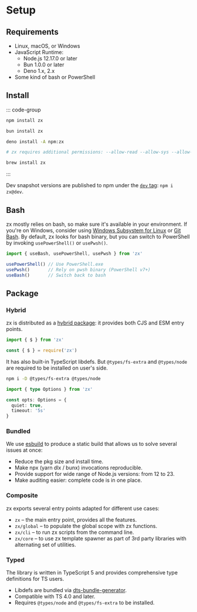 # Setup

## Requirements
* Linux, macOS, or Windows
* JavaScript Runtime:
  * Node.js 12.17.0 or later
  * Bun 1.0.0 or later
  * Deno 1.x, 2.x
* Some kind of bash or PowerShell

## Install

::: code-group

```bash [node]
npm install zx
```

```bash [bun]
bun install zx
```

```bash [deno]
deno install -A npm:zx

# zx requires additional permissions: --allow-read --allow-sys --allow-env --allow-run
```

```bash [brew]
brew install zx
```

:::

Dev snapshot versions are published to npm under the [`dev` tag](https://www.npmjs.com/package/zx?activeTab=versions): `npm i zx@dev`.

## Bash

zx mostly relies on bash, so make sure it's available in your environment. If you're on Windows, consider using [Windows Subsystem for Linux](https://docs.microsoft.com/en-us/windows/wsl/install) or [Git Bash](https://git-scm.com/downloads).
By default, zx looks for bash binary, but you can switch to PowerShell by invoking `usePowerShell()` or `usePwsh()`.

```js
import { useBash, usePowerShell, usePwsh } from 'zx'

usePowerShell() // Use PowerShell.exe
usePwsh()       // Rely on pwsh binary (PowerShell v7+)
useBash()       // Switch back to bash
```

## Package

### Hybrid
zx is distributed as a [hybrid package](https://2ality.com/2019/10/hybrid-npm-packages.html): it provides both CJS and ESM entry points.

```js
import { $ } from 'zx'

const { $ } = require('zx')
```

It has also built-in TypeScript libdefs. But `@types/fs-extra` and `@types/node` are required to be installed on user's side.

```bash
npm i -D @types/fs-extra @types/node
```

```ts
import { type Options } from 'zx'

const opts: Options = {
  quiet: true,
  timeout: '5s'
}
```

### Bundled

We use [esbuild](https://dev.to/antongolub/how-and-why-do-we-bundle-zx-1ca6) to produce a static build that allows us to solve several issues at once:
* Reduce the pkg size and install time.
* Make npx (yarn dlx / bunx) invocations reproducible.
* Provide support for wide range of Node.js versions: from 12 to 23.
* Make auditing easier: complete code is in one place.

### Composite

zx exports several entry points adapted for different use cases:
* `zx` – the main entry point, provides all the features.
* `zx/global` – to populate the global scope with zx functions.
* `zx/cli` – to run zx scripts from the command line.
* `zx/core` – to use zx template spawner as part of 3rd party libraries with alternating set of utilities.

### Typed
The library is written in TypeScript 5 and provides comprehensive type definitions for TS users.
* Libdefs are bundled via [dts-bundle-generator](https://github.com/timocov/dts-bundle-generator).
* Compatible with TS 4.0 and later.
* Requires `@types/node` and `@types/fs-extra` to be installed.
